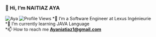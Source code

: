 ### 👋 Hi, I’m NAITIAZ AYA</br>
![Aya](https://media.giphy.com/media/LMcB8XospGZO8UQq87/giphy.gif)
![Profile Views](https://gpvc.arturio.dev/naitiaz-aya)
*💞️ I’m a Software Engineer  at Lexus Ingénieurie</br>
*🌱 I’m currently learning JAVA Language</br>
*📫 How to reach me **Ayaniatiaz1@gmail.com**</br>

